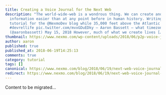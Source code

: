```yaml
---
title: Creating a Voice Journal for the Next Web
description: "The world-wide-web is a wondrous thing. We can create and share
  information easier than at any point before in human history. Writing a
  tutorial for the @NexmoDev blog while 35,000 feet above the Atlantic
  #devrellife pic.twitter.com/mvxGDuEDky — Aaron Bassett – what timezone is it?
  (@aaronbassett) May 15, 2018 However, much of what we create lives […]"
thumbnail: https://www.nexmo.com/wp-content/uploads/2018/06/p2p-voice-journal-featured.png
author: aaron
published: true
published_at: 2018-06-19T14:25:13
comments: true
category: tutorial
tags: []
canonical: https://www.nexmo.com/blog/2018/06/19/next-web-voice-journal-python-vue-javascript-dr
redirect: https://www.nexmo.com/blog/2018/06/19/next-web-voice-journal-python-vue-javascript-dr
---
```

Content to be migrated...
